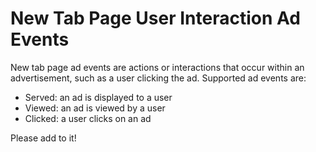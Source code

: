 # New Tab Page User Interaction Ad Events

New tab page ad events are actions or interactions that occur within an advertisement, such as a user clicking the ad. Supported ad events are:

- Served: an ad is displayed to a user
- Viewed: an ad is viewed by a user
- Clicked: a user clicks on an ad

Please add to it!
